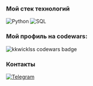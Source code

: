 ### Мой стек технологий
![Python](https://img.shields.io/badge/-Python-333?style=for-the-badge&logo=Python&logoColor=blue)
![SQL](https://img.shields.io/badge/-SQL-333?style=for-the-badge&logo=MySQL&logoColor=blue)

<h3>Мой профиль на codewars:</h3>

![kkwicklss codewars badge](https://www.codewars.com/users/kkwicklss/badges/small)

### Контакты
[![Telegram](https://img.shields.io/badge/-Telegram-333?style=for-the-badge&logo=telegram&logoColor=27A0D9)](https://t.me/sssphinxcassiecage)
